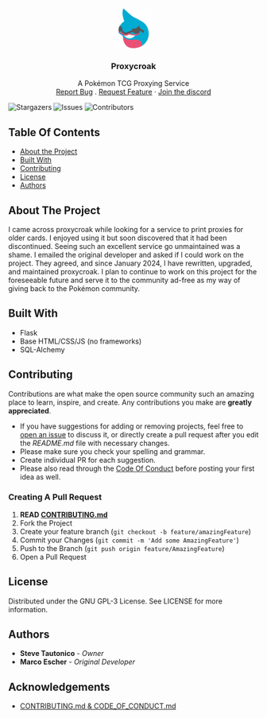 <br/>
<p align="center">
  <a href="https://github.com/stautonico/proxycroak">
    <img src="proxycroak/static/img/favicons/favicon-196x196.png" alt="Logo" width="80" height="80">
  </a>

<h3 align="center">Proxycroak</h3>

  <p align="center">
    A Pokémon TCG Proxying Service
    <br/>
    <a href="https://github.com/stautonico/proxycroak/issues/new?assignees=&labels=&projects=&template=bug_report.md&title=%5BBUG%5D+">Report Bug</a>
    .
    <a href="https://github.com/stautonico/proxycroak/issues/new?assignees=&labels=enhancement&projects=&template=feature_request.md&title=%5BFEAT%5D+">Request Feature</a>
    ·
    <a href="https://discord.gg/zqpkWSjP">Join the discord</a>
  </p>
</p>

![Stargazers](https://img.shields.io/github/stars/stautonico/proxycroak?style=social) ![Issues](https://img.shields.io/github/issues/stautonico/proxycroak) ![Contributors](https://img.shields.io/github/contributors/stautonico/proxycroak)

## Table Of Contents

* [About the Project](#about-the-project)
* [Built With](#built-with)
* [Contributing](#contributing)
* [License](#license)
* [Authors](#authors)

## About The Project

I came across proxycroak while looking for a service to print proxies for older cards. I enjoyed using it but soon
discovered that it had been discontinued. Seeing such an excellent service go unmaintained was a shame. I emailed the
original developer and asked if I could work on the project. They agreed, and since January 2024, I have rewritten,
upgraded,
and maintained proxycroak. I plan to continue to work on this project for the foreseeable future and serve it to the
community ad-free as my way of giving back to the Pokémon community.

## Built With

- Flask
- Base HTML/CSS/JS (no frameworks)
- SQL-Alchemy

## Contributing

Contributions are what make the open source community such an amazing place to learn, inspire, and create. Any
contributions you make are **greatly appreciated**.

* If you have suggestions for adding or removing projects, feel free
  to [open an issue](https://github.com/stautonico/proxycroak/issues/new) to discuss it, or directly create a pull
  request after you edit the *README.md* file with necessary changes.
* Please make sure you check your spelling and grammar.
* Create individual PR for each suggestion.
* Please also read through the [Code Of Conduct](CODE_OF_CONDUCT.md) before posting your first idea as well.

### Creating A Pull Request

1. **READ [CONTRIBUTING.md](CONTRIBUTING.md)**
2. Fork the Project
3. Create your feature branch (`git checkout -b feature/amazingFeature`)
4. Commit your Changes (`git commit -m 'Add some AmazingFeature'`)
5. Push to the Branch (`git push origin feature/AmazingFeature`)
6. Open a Pull Request

## License

Distributed under the GNU GPL-3 License. See LICENSE for more information.

## Authors

* **Steve Tautonico** - *Owner*
* **Marco Escher** - *Original Developer*

## Acknowledgements

* [CONTRIBUTING.md & CODE_OF_CONDUCT.md](https://generator.contributing.md/)
